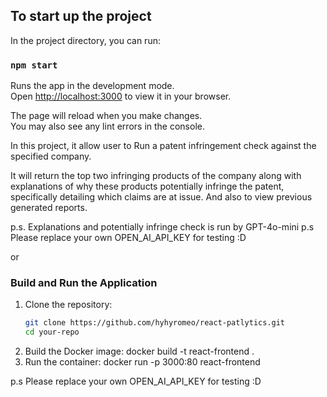 ## To start up the project

In the project directory, you can run:

### `npm start`

Runs the app in the development mode.\
Open [http://localhost:3000](http://localhost:3000) to view it in your browser.

The page will reload when you make changes.\
You may also see any lint errors in the console.

In this project, it allow user to Run a patent infringement check against the specified company.

It will return the top two infringing products of the company along with explanations of why these
products potentially infringe the patent, specifically detailing which claims are at issue.
And also to view previous generated reports.

p.s. Explanations and potentially infringe check is run by GPT-4o-mini
p.s Please replace your own OPEN_AI_API_KEY for testing :D

or

### Build and Run the Application

1. Clone the repository:
   ```bash
   git clone https://github.com/hyhyromeo/react-patlytics.git
   cd your-repo
   ```
2. Build the Docker image:
   docker build -t react-frontend .
3. Run the container:
   docker run -p 3000:80 react-frontend

p.s Please replace your own OPEN_AI_API_KEY for testing :D
